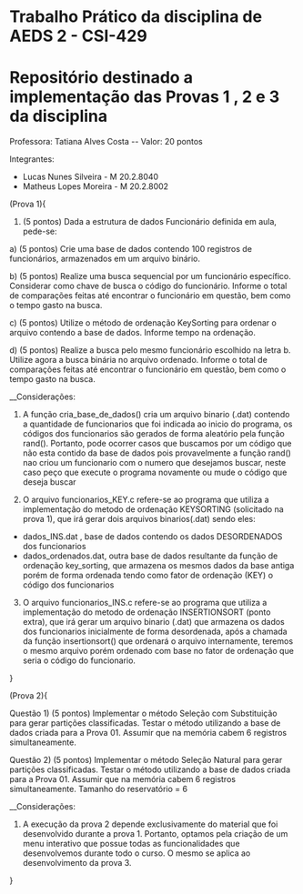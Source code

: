 # Trabalho Prático da disciplina de AEDS 2 - CSI-429
# Repositório destinado a implementação das Provas 1 , 2 e 3 da disciplina

Professora: Tatiana Alves Costa  --  Valor: 20 pontos

Integrantes:

* Lucas Nunes Silveira - M 20.2.8040
* Matheus Lopes Moreira - M 20.2.8002

(Prova 1){

1) (5 pontos) Dada a estrutura de dados Funcionário definida em aula, pede-se:

a) (5 pontos) Crie uma base de dados contendo 100 registros de funcionários, armazenados em
um arquivo binário.

b) (5 pontos) Realize uma busca sequencial por um funcionário específico. Considerar como
chave de busca o código do funcionário. Informe o total de comparações feitas até encontrar o
funcionário em questão, bem como o tempo gasto na busca.

c) (5 pontos) Utilize o método de ordenação KeySorting para ordenar o arquivo contendo a base
de dados. Informe tempo na ordenação.

d) (5 pontos) Realize a busca pelo mesmo funcionário escolhido na letra b. Utilize agora a busca
binária no arquivo ordenado. Informe o total de comparações feitas até encontrar o funcionário
em questão, bem como o tempo gasto na busca.

__Considerações: 

1. A função cria_base_de_dados() cria um arquivo binario (.dat) contendo a quantidade de funcionarios
que foi indicada ao inicio do programa, os códigos dos funcionarios são gerados de forma aleatório pela
função rand(). Portanto, pode ocorrer casos que buscamos por um código que não esta contido da base de dados
pois provavelmente a função rand() nao criou um funcionario com o numero que desejamos buscar, neste caso peço que
execute o programa novamente ou mude o código que deseja buscar

2. O arquivo funcionarios_KEY.c refere-se ao programa que utiliza a implementação do metodo de ordenação KEYSORTING
(solicitado na prova 1), que irá gerar dois arquivos binarios(.dat) sendo eles: 

- dados_INS.dat , base de dados contendo os dados DESORDENADOS dos funcionarios 
- dados_ordenados.dat, outra base de dados resultante da função de ordenação key_sorting, que armazena os mesmos dados da base antiga porém de forma ordenada tendo como fator de ordenação (KEY) o código dos funcionarios

3. O arquivo funcionarios_INS.c refere-se ao programa que utiliza a implementação do metodo de ordenação INSERTIONSORT (ponto extra), que irá gerar um arquivo binario (.dat) que armazena os dados dos funcionarios inicialmente de forma desordenada, após a chamada da função insertionsort() que ordenará o arquivo internamente, teremos o mesmo arquivo porém ordenado com base no fator de ordenação que seria o código do funcionario.

}

(Prova 2){

Questão 1) (5 pontos) Implementar o método Seleção com Substituição para gerar partições
classificadas. Testar o método utilizando a base de dados criada para a Prova 01. Assumir que
na memória cabem 6 registros simultaneamente.

Questão 2) (5 pontos) Implementar o método Seleção Natural para gerar partições
classificadas. Testar o método utilizando a base de dados criada para a Prova 01. Assumir que
na memória cabem 6 registros simultaneamente. Tamanho do reservatório = 6

__Considerações: 

1. A execução da prova 2 depende exclusivamente do material que foi desenvolvido durante a prova 1. Portanto, 
optamos pela criação de um menu interativo que possue todas as funcionalidades que desenvolvemos durante todo o curso. 
O mesmo se aplica ao desenvolvimento da prova 3.

}
